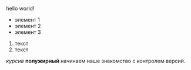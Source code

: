 hello world!

* элемент 1
* элемент 2
* элемент 3

1. текст
2. текст

*курсив*
**полужирный**
начинаем наше знакомство с контролем версий.
